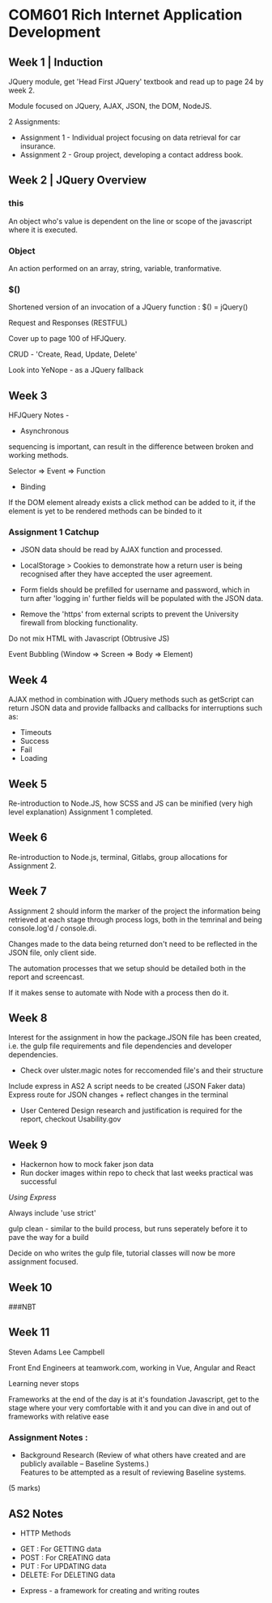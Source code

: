 # COM601 Rich Internet Application Development 


## Week 1 | Induction 

JQuery module, get 'Head First JQuery' textbook and read up to page 24 by week 2. 

Module focused on JQuery, AJAX, JSON, the DOM, NodeJS.

2 Assignments: 

* Assignment 1 - Individual project focusing on data retrieval for car insurance.
* Assignment 2 - Group project, developing a contact address book.

## Week 2 | JQuery Overview 

### this 

An object who's value is dependent on the line or scope of the javascript where it is executed.

### Object 

An action performed on an array, string, variable, tranformative.

### $() 

Shortened version of an invocation of a JQuery function : $() = jQuery()

Request and Responses (RESTFUL)

Cover up to page 100 of HFJQuery.

CRUD - 'Create, Read, Update, Delete' 

Look into YeNope - as a JQuery fallback 

## Week 3

HFJQuery Notes - 

* Asynchronous 

sequencing is important, can result in the difference between broken and working methods. 

Selector => Event => Function 

* Binding 

If the DOM element already exists a click method can be added to it, if the element is yet to be rendered methods can be binded to it


### Assignment 1 Catchup 

- JSON data should be read by AJAX function and processed.

- LocalStorage > Cookies to demonstrate how a return user is being recognised after they have accepted the user agreement. 

- Form fields should be prefilled for username and password, which in turn after 'logging in' further fields will be populated with the JSON data. 

- Remove the 'https' from external scripts to prevent the University firewall from blocking functionality. 


Do not mix HTML with Javascript (Obtrusive JS)

Event Bubbling (Window => Screen => Body => Element)

## Week 4 

AJAX method in combination with JQuery methods such as getScript can return JSON data and provide fallbacks and callbacks for interruptions such as:

- Timeouts
- Success
- Fail 
- Loading 

## Week 5 

Re-introduction to Node.JS, how SCSS and JS can be minified (very high level explanation) Assignment 1 completed. 

## Week 6 

Re-introduction to Node.js, terminal, Gitlabs, group allocations for Assignment 2. 

## Week 7

Assignment 2 should inform the marker of the project the information being retrieved at each stage through process logs, both in the temrinal and being console.log'd / console.di. 

Changes made to the data being returned don't need to be reflected in the JSON file, only client side. 

The automation processes that we setup should be detailed both in the report and screencast. 

If it makes sense to automate with Node with a process then do it. 

## Week 8 

Interest for the assignment in how the package.JSON file has been created, i.e. the gulp file requirements and file dependencies and developer dependencies. 

* Check over ulster.magic notes for reccomended file's and their structure 

Include express in AS2 
A script needs to be created (JSON Faker data)
Express route for JSON changes + reflect changes in the terminal 

* User Centered Design research and justification is required for the report, checkout Usability.gov 


## Week 9

- Hackernon how to mock faker json data 
- Run docker images within repo to check that last weeks practical was successful 



*Using Express*

Always include 'use strict' 

gulp clean - similar to the build process, but runs seperately before it to pave the way for a build 

Decide on who writes the gulp file, tutorial classes will now be more assignment focused.

## Week 10 

###NBT 

## Week 11

Steven Adams
Lee Campbell 

Front End Engineers at teamwork.com, working in Vue, Angular and React 

Learning never stops 

Frameworks at the end of the day is at it's foundation Javascript, get to the stage where your very comfortable with it and you can dive in and out of frameworks with relative ease


### Assignment Notes : 

* Background Research
(Review	of	what	others	have	created	and	are	publicly	available	– Baseline	Systems.)		
Features	to	be	attempted	as	a result	of	reviewing	Baseline systems.

(5 marks)

## AS2 Notes 

* HTTP Methods 


- GET : For GETTING data 
- POST : For CREATING data
- PUT : For UPDATING data
- DELETE: For DELETING data

* Express - a framework for creating and writing routes 